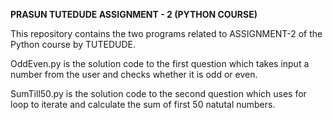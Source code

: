 **PRASUN TUTEDUDE ASSIGNMENT - 2 (PYTHON COURSE)**

This repository contains the two programs related to ASSIGNMENT-2 of the Python course by TUTEDUDE.

OddEven.py is the solution code to the first question which takes input a number from the user and checks whether it is odd or even.

SumTill50.py is the solution code to the second question which uses for loop to iterate and calculate the sum of first 50 natutal numbers.
